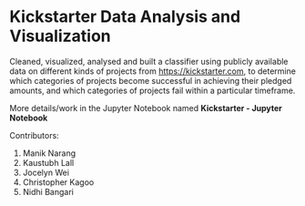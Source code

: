 # Kickstarter Data Analysis and Visualization
Cleaned, visualized, analysed and built a classifier using publicly available
data on different kinds of projects from https://kickstarter.com, to determine
which categories of projects become successful in achieving their pledged amounts,
and which categories of projects fail within a particular timeframe.

More details/work in the Jupyter Notebook named <b>Kickstarter - Jupyter Notebook</b>

Contributors:
  1. Manik Narang
  2. Kaustubh Lall
  3. Jocelyn Wei
  4. Christopher Kagoo
  5. Nidhi Bangari
